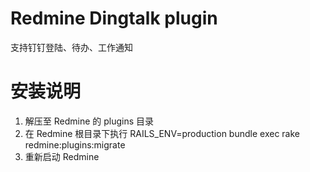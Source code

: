 # Redmine Dingtalk plugin #
支持钉钉登陆、待办、工作通知

# 安装说明 # 
1. 解压至 Redmine 的 plugins 目录
2. 在 Redmine 根目录下执行 RAILS_ENV=production bundle exec rake redmine:plugins:migrate
3. 重新启动 Redmine